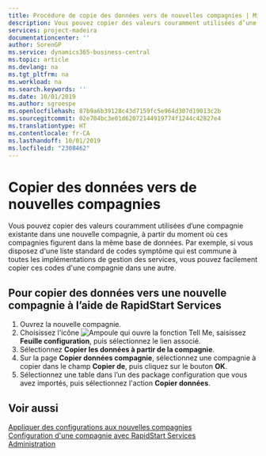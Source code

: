 ```yaml
---
title: Procédure de copie des données vers de nouvelles compagnies | Microsoft Docs
description: Vous pouvez copier des valeurs couramment utilisées d’une compagnie existante dans une nouvelle compagnie, à partir du moment où ces compagnies figurent dans la même base de données. Par exemple, si vous disposez d'une liste standard de codes symptôme qui est commune à toutes les implémentations de gestion des services, vous pouvez facilement copier ces codes d'une compagnie dans une autre.
services: project-madeira
documentationcenter: ''
author: SorenGP
ms.service: dynamics365-business-central
ms.topic: article
ms.devlang: na
ms.tgt_pltfrm: na
ms.workload: na
ms.search.keywords: ''
ms.date: 10/01/2019
ms.author: sgroespe
ms.openlocfilehash: 87b9a6b39128c43d7159fc5e964d307d19013c2b
ms.sourcegitcommit: 02e704bc3e01d62072144919774f1244c42827e4
ms.translationtype: HT
ms.contentlocale: fr-CA
ms.lasthandoff: 10/01/2019
ms.locfileid: "2308462"
---
```

# <a name="copy-data-to-new-companies"></a>Copier des données vers de nouvelles compagnies
Vous pouvez copier des valeurs couramment utilisées d’une compagnie existante dans une nouvelle compagnie, à partir du moment où ces compagnies figurent dans la même base de données. Par exemple, si vous disposez d'une liste standard de codes symptôme qui est commune à toutes les implémentations de gestion des services, vous pouvez facilement copier ces codes d'une compagnie dans une autre.  

## <a name="to-copy-data-to-a-new-company-using-rapidstart-services"></a>Pour copier des données vers une nouvelle compagnie à l’aide de RapidStart Services  
1. Ouvrez la nouvelle compagnie.  
2. Choisissez l'icône ![Ampoule qui ouvre la fonction Tell Me](media/ui-search/search_small.png "Dites-moi ce que vous voulez faire"), saisissez **Feuille configuration**, puis sélectionnez le lien associé.  
3. Sélectionnez **Copier les données à partir de la compagnie**.  
4. Sur la page **Copier données compagnie**, sélectionnez une compagnie à copier dans le champ **Copier de**, puis cliquez sur le bouton **OK**.  
5. Sélectionnez une table dans l’un des package configuration que vous avez importés, puis sélectionnez l'action **Copier données**.

## <a name="see-also"></a>Voir aussi
[Appliquer des configurations aux nouvelles compagnies](admin-apply-configuration-to-new-companies.md)  
[Configuration d'une compagnie avec RapidStart Services](admin-set-up-a-company-with-rapidstart.md)  
[Administration](admin-setup-and-administration.md)

